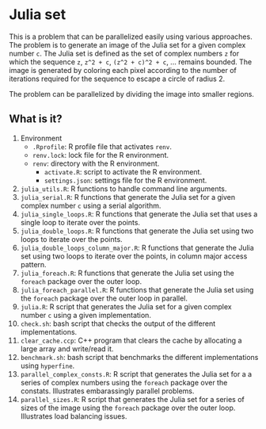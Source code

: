 # Julia set

This is a problem that can be parallelized easily using various approaches. The
problem is to generate an image of the Julia set for a given complex number
`c`. The Julia set is defined as the set of complex numbers `z` for which the
sequence `z`, `z^2 + c`, `(z^2 + c)^2 + c`, ... remains bounded. The image is
generated by coloring each pixel according to the number of iterations required
for the sequence to escape a circle of radius 2.

The problem can be parallelized by dividing the image into smaller regions.


## What is it?

1. Environment
    - `.Rprofile`: R profile file that activates `renv`.
    - `renv.lock`: lock file for the R environment.
    - `renv`: directory with the R environment.
      - `activate.R`: script to activate the R environment.
      - `settings.json`: settings file for the R environment.
1. `julia_utils.R`: R functions to handle command line arguments.
1. `julia_serial.R`: R functions that generate the Julia set for a given
   complex number `c` using a serial algorithm.
1. `julia_single_loops.R`: R functions that generate the Julia set that uses a
   single loop to iterate over the points.
1. `julia_double_loops.R`: R functions that generate the Julia set using two
   loops to iterate over the points.
1. `julia_double_loops_column_major.R`: R functions that generate the Julia set
   using two loops to iterate over the points, in column major access pattern.
1. `julia_foreach.R`: R functions that generate the Julia set using the `foreach`
   package over the outer loop.
1. `julia_foreach_parallel.R`: R functions that generate the Julia set using the
   `foreach` package over the outer loop in parallel.
1. `julia.R`: R script that generates the Julia set for a given complex number
   `c` using a given implementation.
1. `check.sh`: bash script that checks the output of the different
  implementations.
1. `clear_cache.ccp`: C++ program that clears the cache by allocating a large
   array and write/read it.
1. `benchmark.sh`: bash script that benchmarks the different implementations using
   `hyperfine`.
1. `parallel_complex_consts.R`: R script that generates the Julia set for a
   a series of complex numbers using the `foreach` package over the constats.
   Illustrates embarassingly parallel problems.
1. `parallel_sizes.R`: R script that generates the Julia set for a series of
   sizes of the image using the `foreach` package over the outer loop.  Illustrates
   load balancing issues.

